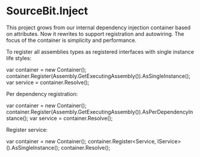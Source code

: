 SourceBit.Inject
================

This project grows from our internal dependency injection container based on attributes. Now it rewrites to support registration and autowiring. The focus of the container is simplicity and performance.

To register all assemblies types as registered interfaces with single instance life styles:

var container = new Container();
container.Register(Assembly.GetExecutingAssembly()).AsSingleInstance();
var service = container.Resolve<ISimpleService>();

Per dependency registration:

var container = new Container();
container.Register(Assembly.GetExecutingAssembly()).AsPerDependencyInstance();
var service = container.Resolve<ISimpleService>();

Register service:

var container = new Container();
container.Register<Service, IService>().AsSingleInstance();
container.Resolve<IService>();